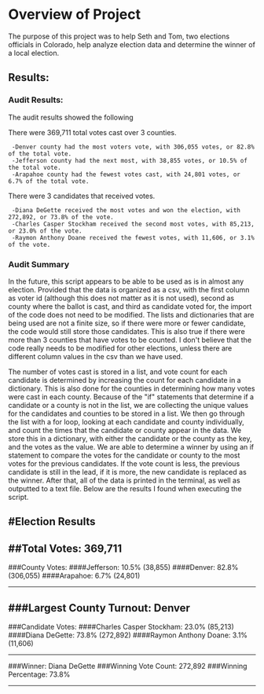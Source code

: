 # Overview of Project
The purpose of this project was to help Seth and Tom, two elections officials in Colorado, help analyze election data and determine the winner of a local election.

## Results: 

### Audit Results:
The audit results showed the following

There were 369,711 total votes cast over 3 counties.<br>

	 -Denver county had the most voters vote, with 306,055 votes, or 82.8% of the total vote.
	 -Jefferson county had the next most, with 38,855 votes, or 10.5% of the total vote.
	 -Arapahoe county had the fewest votes cast, with 24,801 votes, or 6.7% of the total vote.

There were 3 candidates that received votes.<br>

	 -Diana DeGette received the most votes and won the election, with 272,892, or 73.8% of the vote. 
	 -Charles Casper Stockham received the second most votes, with 85,213, or 23.0% of the vote. 
	 -Raymon Anthony Doane received the fewest votes, with 11,606, or 3.1% of the vote. 


### Audit Summary

In the future, this script appears to be able to be used as is in almost any election.  Provided that the data is organized as a csv, with the first column as voter id (although this does not matter as it is not used), second as county where the ballot is cast, and third as candidate voted for, the import of the code does not need to be modified.  The lists and dictionaries that are being used are not a finite size, so if there were more or fewer candidate, the code would still store those candidates.  This is also true if there were more than 3 counties that have votes to be counted.  I don't believe that the code really needs to be modified for other elections, unless there are different column values in the csv than we have used.  

The number of votes cast is stored in a list, and vote count for each candidate is determined by increasing the count for each candidate in a dictionary.  This is also done for the counties in determining how many votes were cast in each county.  Because of the "if" statements that determine if a candidate or a county is not in the list, we are collecting the unique values for the candidates and counties to be stored in a list.  We then go through the list with a for loop, looking at each candidate and county individually, and count the times that the candidate or county appear in the data.  We store this in a dictionary, with either the candidate or the county as the key, and the votes as the value.  We are able to determine a winner by using an if statement to compare the votes for the candidate or county to the most votes for the previous candidates.  If the vote count is less, the previous candidate is still in the lead, if it is more, the new candidate is replaced as the winner.  After that, all of the data is printed in the terminal, as well as outputted to a text file.  Below are the results I found when executing the script.


#Election Results
-------------------------
##Total Votes: 369,711
-------------------------

###County Votes:
####Jefferson: 10.5% (38,855)
####Denver: 82.8% (306,055)
####Arapahoe: 6.7% (24,801)

------------------------
###Largest County Turnout: Denver
-------------------------

###Candidate Votes:
####Charles Casper Stockham: 23.0% (85,213)
####Diana DeGette: 73.8% (272,892)
####Raymon Anthony Doane: 3.1% (11,606)

-------------------------

###Winner: Diana DeGette
###Winning Vote Count: 272,892
###Winning Percentage: 73.8%

-------------------------